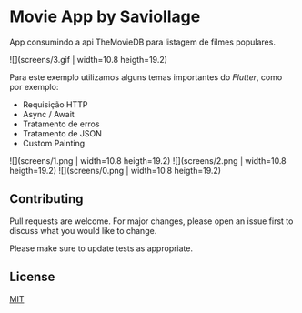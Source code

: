 # Movie App by Saviollage

App consumindo a api TheMovieDB para listagem de filmes populares.

![](screens/3.gif | width=10.8 heigth=19.2)


Para este exemplo utilizamos alguns temas importantes do *Flutter*, como por exemplo: 
- Requisição HTTP 
- Async / Await
- Tratamento de erros
- Tratamento de JSON
- Custom Painting

![](screens/1.png | width=10.8 heigth=19.2) ![](screens/2.png | width=10.8 heigth=19.2) ![](screens/0.png | width=10.8 heigth=19.2)

## Contributing
Pull requests are welcome. For major changes, please open an issue first to discuss what you would like to change.

Please make sure to update tests as appropriate.

## License
[MIT](https://choosealicense.com/licenses/mit/)
